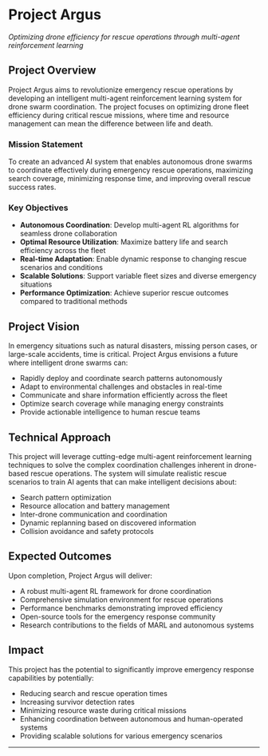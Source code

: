 # Project Argus 

*Optimizing drone efficiency for rescue operations through multi-agent reinforcement learning*

##  Project Overview

Project Argus aims to revolutionize emergency rescue operations by developing an intelligent multi-agent reinforcement learning system for drone swarm coordination. The project focuses on optimizing drone fleet efficiency during critical rescue missions, where time and resource management can mean the difference between life and death.

### Mission Statement

To create an advanced AI system that enables autonomous drone swarms to coordinate effectively during emergency rescue operations, maximizing search coverage, minimizing response time, and improving overall rescue success rates.

### Key Objectives

- **Autonomous Coordination**: Develop multi-agent RL algorithms for seamless drone collaboration
- **Optimal Resource Utilization**: Maximize battery life and search efficiency across the fleet
- **Real-time Adaptation**: Enable dynamic response to changing rescue scenarios and conditions
- **Scalable Solutions**: Support variable fleet sizes and diverse emergency situations
- **Performance Optimization**: Achieve superior rescue outcomes compared to traditional methods

##  Project Vision

In emergency situations such as natural disasters, missing person cases, or large-scale accidents, time is critical. Project Argus envisions a future where intelligent drone swarms can:

- Rapidly deploy and coordinate search patterns autonomously
- Adapt to environmental challenges and obstacles in real-time
- Communicate and share information efficiently across the fleet
- Optimize search coverage while managing energy constraints
- Provide actionable intelligence to human rescue teams

##  Technical Approach

This project will leverage cutting-edge multi-agent reinforcement learning techniques to solve the complex coordination challenges inherent in drone-based rescue operations. The system will simulate realistic rescue scenarios to train AI agents that can make intelligent decisions about:

- Search pattern optimization
- Resource allocation and battery management
- Inter-drone communication and coordination
- Dynamic replanning based on discovered information
- Collision avoidance and safety protocols

##  Expected Outcomes

Upon completion, Project Argus will deliver:

- A robust multi-agent RL framework for drone coordination
- Comprehensive simulation environment for rescue operations
- Performance benchmarks demonstrating improved efficiency
- Open-source tools for the emergency response community
- Research contributions to the fields of MARL and autonomous systems

##  Impact

This project has the potential to significantly improve emergency response capabilities by potentially:

- Reducing search and rescue operation times
- Increasing survivor detection rates
- Minimizing resource waste during critical missions
- Enhancing coordination between autonomous and human-operated systems
- Providing scalable solutions for various emergency scenarios

---
